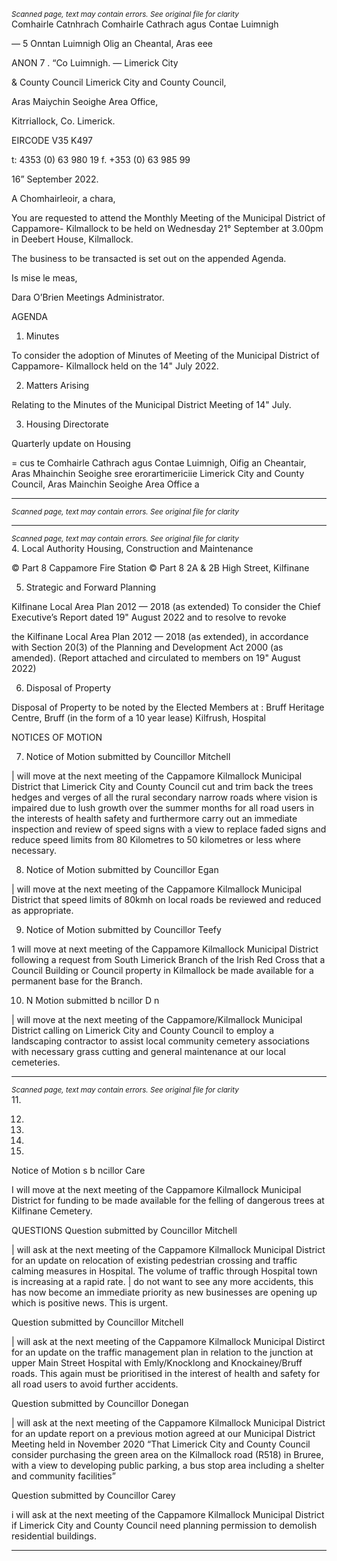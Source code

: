 *<small>Scanned page, text may contain errors. See original file for clarity</small>*  
Comhairle Catnhrach Comhairle Cathrach agus Contae Luimnigh

_—_ 5 Onntan Luimnigh Olig an Cheantal, Aras eee

ANON 7 . “Co Luimnigh.
— Limerick City

& County Council Limerick City and County Council,

Aras Maiychin Seoighe Area Office,

Kitrriallock,
Co. Limerick.

EIRCODE V35 K497

t: 4353 (0) 63 980 19
f. +353 (0) 63 985 99

16” September 2022.

A Chomhairleoir, a chara,

You are requested to attend the Monthly Meeting of the Municipal District of Cappamore-
Kilmallock to be held on Wednesday 21° September at 3.00pm in Deebert House, Kilmallock.

The business to be transacted is set out on the appended Agenda.

Is mise le meas,

Dara O’Brien
Meetings Administrator.

AGENDA
1. Minutes

To consider the adoption of Minutes of Meeting of the Municipal District of Cappamore-
Kilmallock held on the 14" July 2022.

2. Matters Arising

Relating to the Minutes of the Municipal District Meeting of 14" July.

3. Housing Directorate

Quarterly update on Housing

= cus te
Comhairle Cathrach agus Contae Luimnigh, Oifig an Cheantair, Aras Mhainchin Seoighe sree erorartimericiie
Limerick City and County Council, Aras Mainchin Seoighe Area Office a

---
*<small>Scanned page, text may contain errors. See original file for clarity</small>*  

---
*<small>Scanned page, text may contain errors. See original file for clarity</small>*  
4. Local Authority Housing, Construction and Maintenance

© Part 8 Cappamore Fire Station
© Part 8 2A & 2B High Street, Kilfinane

5. Strategic and Forward Planning

Kilfinane Local Area Plan 2012 — 2018 (as extended)
To consider the Chief Executive’s Report dated 19" August 2022 and to resolve to revoke

the Kilfinane Local Area Plan 2012 — 2018 (as extended), in accordance with Section 20(3)
of the Planning and Development Act 2000 (as amended).
(Report attached and circulated to members on 19" August 2022)

6. Disposal of Property

Disposal of Property to be noted by the Elected Members at :
Bruff Heritage Centre, Bruff (in the form of a 10 year lease)
Kilfrush, Hospital

NOTICES OF MOTION

7. Notice of Motion submitted by Councillor Mitchell

| will move at the next meeting of the Cappamore Kilmallock Municipal District that
Limerick City and County Council cut and trim back the trees hedges and verges of all the
rural secondary narrow roads where vision is impaired due to lush growth over the summer
months for all road users in the interests of health safety and furthermore carry out an
immediate inspection and review of speed signs with a view to replace faded signs and
reduce speed limits from 80 Kilometres to 50 kilometres or less where necessary.

8. Notice of Motion submitted by Councillor Egan

| will move at the next meeting of the Cappamore Kilmallock Municipal District that speed
limits of 80kmh on local roads be reviewed and reduced as appropriate.

9. Notice of Motion submitted by Councillor Teefy

1 will move at next meeting of the Cappamore Kilmallock Municipal District following a
request from South Limerick Branch of the Irish Red Cross that a Council Building or Council
property in Kilmallock be made available for a permanent base for the Branch.

10. N Motion submitted b ncillor D n

| will move at the next meeting of the Cappamore/Kilmallock Municipal District calling on
Limerick City and County Council to employ a landscaping contractor to assist local
community cemetery associations with necessary grass cutting and general maintenance at
our local cemeteries.

---
*<small>Scanned page, text may contain errors. See original file for clarity</small>*  
11.

12.

13.

14.

15.

Notice of Motion s b ncillor Care

I will move at the next meeting of the Cappamore Kilmallock Municipal District for
funding to be made available for the felling of dangerous trees at Kilfinane Cemetery.

QUESTIONS
Question submitted by Councillor Mitchell

| will ask at the next meeting of the Cappamore Kilmallock Municipal District for an
update on relocation of existing pedestrian crossing and traffic calming measures in
Hospital. The volume of traffic through Hospital town is increasing at a rapid rate. | do
not want to see any more accidents, this has now become an immediate priority as new
businesses are opening up which is positive news. This is urgent.

Question submitted by Councillor Mitchell

| will ask at the next meeting of the Cappamore Kilmallock Municipal Distirct for an
update on the traffic management plan in relation to the junction at upper Main Street
Hospital with Emly/Knocklong and Knockainey/Bruff roads. This again must be
prioritised in the interest of health and safety for all road users to avoid further
accidents.

Question submitted by Councillor Donegan

| will ask at the next meeting of the Cappamore Kilmallock Municipal District for an
update report on a previous motion agreed at our Municipal District Meeting held in
November 2020 “That Limerick City and County Council consider purchasing the green
area on the Kilmallock road (R518) in Bruree, with a view to developing public parking,
a bus stop area including a shelter and community facilities”

Question submitted by Councillor Carey

i will ask at the next meeting of the Cappamore Kilmallock Municipal District if Limerick City and
County Council need planning permission to demolish residential buildings.

---
